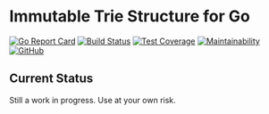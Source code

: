 # Immutable Trie Structure for Go

[![Go Report Card](https://goreportcard.com/badge/github.com/caravan/go-immutable-trie)](https://goreportcard.com/report/github.com/caravan/go-immutable-trie) [![Build Status](https://app.travis-ci.com/caravan/go-immutable-trie.svg?branch=main)](https://app.travis-ci.com/caravan/go-immutable-trie) [![Test Coverage](https://api.codeclimate.com/v1/badges/b3141ae35b70f17a5c46/test_coverage)](https://codeclimate.com/github/caravan/go-immutable-trie/test_coverage) [![Maintainability](https://api.codeclimate.com/v1/badges/b3141ae35b70f17a5c46/maintainability)](https://codeclimate.com/github/caravan/go-immutable-trie/maintainability) [![GitHub](https://img.shields.io/github/license/caravan/go-immutable-trie)](https://github.com/caravan/go-immutable-trie/blob/main/LICENSE.md)

## Current Status

Still a work in progress. Use at your own risk.
